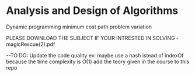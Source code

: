 # Analysis and Design of Algorithms
Dynamic programming minimum cost path problem variation

PLEASE DOWNLOAD THE SUBJECT IF YOUR INTRESTED IN SOLVING - magicRescue(2).pdf

--TO DO:
  Update the code quality ex: maybe use a hash istead of indexOf because the time complexity is O(1) 
  add the teory given in the course to this repo
